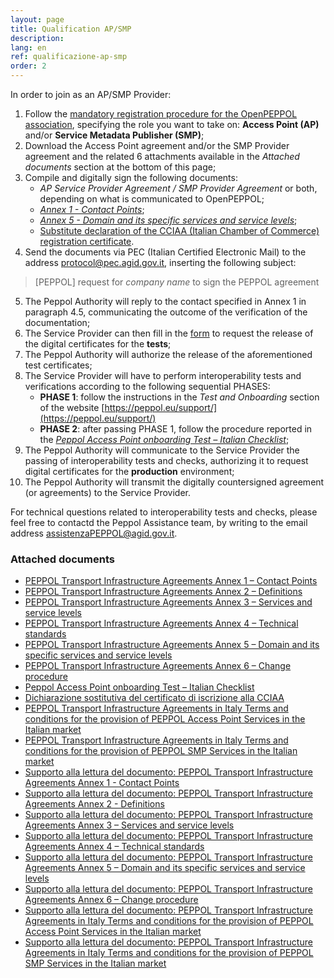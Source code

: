 ```yaml
---
layout: page
title: Qualification AP/SMP
description:
lang: en
ref: qualificazione-ap-smp
order: 2
---
```


In order to join as an AP/SMP Provider:

1. Follow the [mandatory registration procedure for the OpenPEPPOL association](https://peppol.eu/get-involved/join-openpeppol), specifying the role you want to take on: **Access Point (AP)** and/or **Service Metadata Publisher (SMP)**;
2. Download the Access Point agreement and/or the SMP Provider agreement and the related 6 attachments available in the *Attached documents* section at the bottom of this page;
3. Compile and digitally sign the following documents:
    - _AP Service Provider Agreement / SMP Provider Agreement_ or both, depending on what is communicated to OpenPEPPOL;
    - [_Annex 1 - Contact Points_](/attachments/annex1-contatcpoints_0.pdf);
    - [_Annex 5 - Domain and its specific services and service levels_](/attachments/annex5-regionaldomain_rev5.pdf);
    - [Substitute declaration of the CCIAA (Italian Chamber of Commerce) registration certificate](/attachments/dichirazione_rea_compilabile_rev201812.pdf).
4. Send the documents via PEC (Italian Certified Electronic Mail) to the address [protocol@pec.agid.gov.it](mailto:protocollo@pec.agid.gov.it), inserting the following subject:
> [PEPPOL] request for *company name* to sign the PEPPOL agreement
5. The Peppol Authority will reply to the contact specified in Annex 1 in paragraph 4.5, communicating the outcome of the verification of the documentation;
6. The Service Provider can then fill in the [form](https://openpeppol.atlassian.net/servicedesk/customer/portal/1/create/13) to request the release of the digital certificates for the **tests**;
7. The Peppol Authority will authorize the release of the aforementioned test certificates;
8. The Service Provider will have to perform interoperability tests and verifications according to the following sequential PHASES:
    - **PHASE 1**: follow the instructions in the *Test and Onboarding* section of the website [https://peppol.eu/support/](https://peppol.eu/support/)
    - **PHASE 2**: after passing PHASE 1, follow the procedure reported in the [_Peppol Access Point onboarding Test – Italian Checklist_](/attachments/APTest_Checklist_3.0.0_EN.docx);
9. The Peppol Authority will communicate to the Service Provider the passing of interoperability tests and checks, authorizing it to request digital certificates for the **production** environment;
10. The Peppol Authority will transmit the digitally countersigned agreement (or agreements) to the Service Provider.

For technical questions related to interoperability tests and checks, please feel free to contactd the Peppol Assistance team, by writing to the email address [assistenzaPEPPOL@agid.gov.it](mailto:assistenzaPEPPOL@agid.gov.it).

### Attached documents

- [PEPPOL Transport Infrastructure Agreements Annex 1 – Contact Points](/attachments/annex1-contatcpoints_0.pdf)
- [PEPPOL Transport Infrastructure Agreements Annex 2 – Definitions](/attachments/annex2-definitions.pdf)
- [PEPPOL Transport Infrastructure Agreements Annex 3 – Services and service levels](/attachments/annex3-servicesandservicelevels.pdf)
- [PEPPOL Transport Infrastructure Agreements Annex 4 – Technical standards](/attachments/annex4-technicalstandards.pdf)
- [PEPPOL Transport Infrastructure Agreements Annex 5 – Domain and its specific services and service levels](/attachments/annex5-regionaldomain_rev5.pdf)
- [PEPPOL Transport Infrastructure Agreements Annex 6 – Change procedure](/attachments/annex6-changeprocedure.pdf)
- [Peppol Access Point onboarding Test – Italian Checklist](/attachments/APTest_Checklist_3.0.0_EN.docx)
- [Dichiarazione sostitutiva del certificato di iscrizione alla CCIAA](/attachments/dichirazione_rea_compilabile_rev201812.pdf)
- [PEPPOL Transport Infrastructure Agreements in Italy Terms and conditions for the provision of PEPPOL Access Point Services in the Italian market](/attachments/peppol_ap_service_provider_agreement_in_italy_rev5.pdf)
- [PEPPOL Transport Infrastructure Agreements in Italy Terms and conditions for the provision of PEPPOL SMP Services in the Italian market](/attachments/peppol_smp_provider_agreement_rev5.pdf)
- [Supporto alla lettura del documento: PEPPOL Transport Infrastructure Agreements Annex 1 - Contact Points](/attachments/support_annex1-contactpoints_en-it_0.pdf)
- [Supporto alla lettura del documento: PEPPOL Transport Infrastructure Agreements Annex 2 - Definitions](/attachments/support_annex2-definitions_en-it.pdf)
- [Supporto alla lettura del documento: PEPPOL Transport Infrastructure Agreements Annex 3 – Services and service levels](/attachments/support_annex3-servicesandservicelevels_en-it.pdf)
- [Supporto alla lettura del documento: PEPPOL Transport Infrastructure Agreements Annex 4 – Technical standards](/attachments/support_annex4-technicalstandards_en-it.pdf)
- [Supporto alla lettura del documento: PEPPOL Transport Infrastructure Agreements Annex 5 – Domain and its specific services and service levels](/attachments/support_annex5-regionaldomain_en-it.pdf)
- [Supporto alla lettura del documento: PEPPOL Transport Infrastructure Agreements Annex 6 – Change procedure](/attachments/support_annex6-changeprocedure_en-it.pdf)
- [Supporto alla lettura del documento: PEPPOL Transport Infrastructure Agreements in Italy Terms and conditions for the provision of PEPPOL Access Point Services in the Italian market](/attachments/support_peppol_ap_service_provider_agreement_in_italy_en-it.pdf)
- [Supporto alla lettura del documento: PEPPOL Transport Infrastructure Agreements in Italy Terms and conditions for the provision of PEPPOL SMP Services in the Italian market](/attachments/support_peppol_smp_provider_agreement_en-it.pdf)
